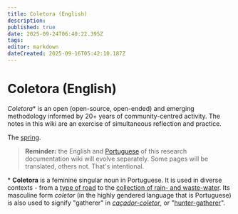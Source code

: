 ```yaml
---
title: Coletora (English)
description: 
published: true
date: 2025-09-24T06:40:22.395Z
tags: 
editor: markdown
dateCreated: 2025-09-16T05:42:10.187Z
---
```


# Coletora (English)

*Coletora** is an open (open-source, open-ended) and emerging methodology informed by 20+ years of community-centred activity. The notes in this wiki are an exercise of simultaneous reflection and practice.

The [spring](en/spring).

> **Reminder:** the English and [Portuguese](/projetos/coletora/pt) of this research documentation wiki will evolve separately. Some pages will be translated, others not. That's intentional.

\* **Coletora** is a feminine singular noun in Portuguese. It is used in diverse contexts - from a [type of road](https://pt.wikipedia.org/wiki/Via_coletora) to the [collection of rain- and waste-water](https://pt.wikipedia.org/wiki/%C3%81gua_pluvial#Rede_coletora_de_esgoto_x_rede_coletora_de_%C3%A1guas_pluviais). Its masculine form *coletor* (in the highly gendered language that is Portuguese) is also used to signify "gatherer" in *[caçador-coletor](https://pt.wikipedia.org/wiki/Ca%C3%A7ador-coletor)*, or "[hunter-gatherer](https://en.wikipedia.org/wiki/Hunter-gatherer)".
